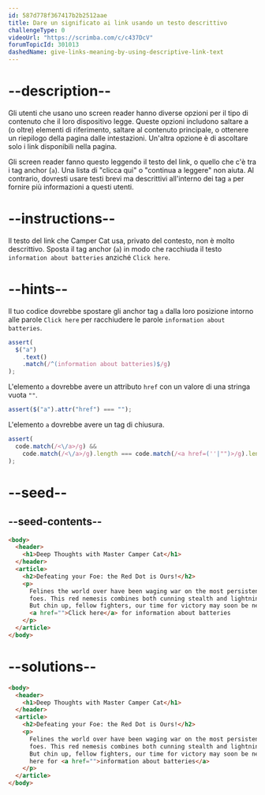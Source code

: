 ```yaml
---
id: 587d778f367417b2b2512aae
title: Dare un significato ai link usando un testo descrittivo
challengeType: 0
videoUrl: "https://scrimba.com/c/c437DcV"
forumTopicId: 301013
dashedName: give-links-meaning-by-using-descriptive-link-text
---
```


# --description--

Gli utenti che usano uno screen reader hanno diverse opzioni per il tipo di contenuto che il loro dispositivo legge. Queste opzioni includono saltare a (o oltre) elementi di riferimento, saltare al contenuto principale, o ottenere un riepilogo della pagina dalle intestazioni. Un'altra opzione è di ascoltare solo i link disponibili nella pagina.

Gli screen reader fanno questo leggendo il testo del link, o quello che c'è tra i tag anchor (`a`). Una lista di "clicca qui" o "continua a leggere" non aiuta. Al contrario, dovresti usare testi brevi ma descrittivi all'interno dei tag `a` per fornire più informazioni a questi utenti.

# --instructions--

Il testo del link che Camper Cat usa, privato del contesto, non è molto descrittivo. Sposta il tag anchor (`a`) in modo che racchiuda il testo `information about batteries` anziché `Click here`.

# --hints--

Il tuo codice dovrebbe spostare gli anchor tag `a` dalla loro posizione intorno alle parole `Click here` per racchiudere le parole `information about batteries`.

```js
assert(
  $("a")
    .text()
    .match(/^(information about batteries)$/g)
);
```

L'elemento `a` dovrebbe avere un attributo `href` con un valore di una stringa vuota `""`.

```js
assert($("a").attr("href") === "");
```

L'elemento `a` dovrebbe avere un tag di chiusura.

```js
assert(
  code.match(/<\/a>/g) &&
    code.match(/<\/a>/g).length === code.match(/<a href=(''|"")>/g).length
);
```

# --seed--

## --seed-contents--

```html
<body>
  <header>
    <h1>Deep Thoughts with Master Camper Cat</h1>
  </header>
  <article>
    <h2>Defeating your Foe: the Red Dot is Ours!</h2>
    <p>
      Felines the world over have been waging war on the most persistent of
      foes. This red nemesis combines both cunning stealth and lightning speed.
      But chin up, fellow fighters, our time for victory may soon be near.
      <a href="">Click here</a> for information about batteries
    </p>
  </article>
</body>
```

# --solutions--

```html
<body>
  <header>
    <h1>Deep Thoughts with Master Camper Cat</h1>
  </header>
  <article>
    <h2>Defeating your Foe: the Red Dot is Ours!</h2>
    <p>
      Felines the world over have been waging war on the most persistent of
      foes. This red nemesis combines both cunning stealth and lightning speed.
      But chin up, fellow fighters, our time for victory may soon be near. Click
      here for <a href="">information about batteries</a>
    </p>
  </article>
</body>
```
